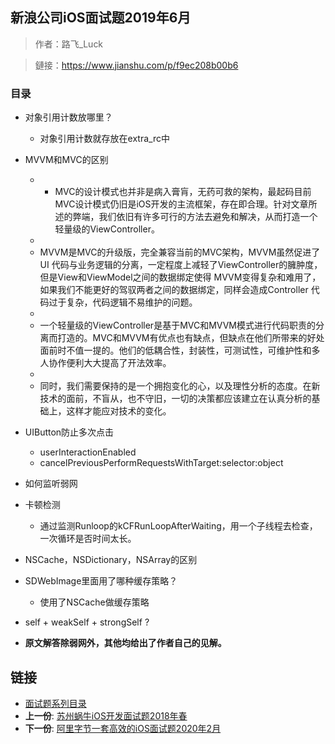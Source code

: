 ## 新浪公司iOS面试题2019年6月

> 作者：路飞_Luck

> 鏈接：https://www.jianshu.com/p/f9ec208b00b6

### 目录

* 对象引用计数放哪里？
	* 对象引用计数就存放在extra_rc中
* MVVM和MVC的区别
	* 	* MVC的设计模式也并非是病入膏肓，无药可救的架构，最起码目前MVC设计模式仍旧是iOS开发的主流框架，存在即合理。针对文章所述的弊端，我们依旧有许多可行的方法去避免和解决，从而打造一个轻量级的ViewController。
	* 
	* MVVM是MVC的升级版，完全兼容当前的MVC架构，MVVM虽然促进了UI 代码与业务逻辑的分离，一定程度上减轻了ViewController的臃肿度，但是View和ViewModel之间的数据绑定使得 MVVM变得复杂和难用了，如果我们不能更好的驾驭两者之间的数据绑定，同样会造成Controller 代码过于复杂，代码逻辑不易维护的问题。
	* 
	* 一个轻量级的ViewController是基于MVC和MVVM模式进行代码职责的分离而打造的。MVC和MVVM有优点也有缺点，但缺点在他们所带来的好处面前时不值一提的。他们的低耦合性，封装性，可测试性，可维护性和多人协作便利大大提高了开法效率。
	* 
	* 同时，我们需要保持的是一个拥抱变化的心，以及理性分析的态度。在新技术的面前，不盲从，也不守旧，一切的决策都应该建立在认真分析的基础上，这样才能应对技术的变化。

* UIButton防止多次点击
	* userInteractionEnabled
	* cancelPreviousPerformRequestsWithTarget:selector:object
* 如何监听弱网
* 卡顿检测
	* 通过监测Runloop的kCFRunLoopAfterWaiting，用一个子线程去检查，一次循环是否时间太长。 
* NSCache，NSDictionary，NSArray的区别
* SDWebImage里面用了哪种缓存策略？
	* 使用了NSCache做缓存策略
* self + weakSelf + strongSelf ?
* **原文解答除弱网外，其他均给出了作者自己的见解。**


## 链接

- [面试题系列目录](../README.md)
- **上一份**: [苏州蜗牛iOS开发面试题2018年春](18苏州蜗牛iOS开发面试题2018年春.md)
- **下一份**: [阿里字节一套高效的iOS面试题2020年2月](20阿里字节一套高效的iOS面试题2020年2月.md)
